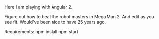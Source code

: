 Here I am playing with Angular 2.

Figure out how to beat the robot masters in Mega Man 2. And edit as you see fit.
Would've been nice to have 25 years ago.

Requirements:
	npm install
	npm start

